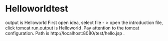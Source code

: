 # Helloworldtest
output is Helloworld
First open idea, select file - > open the introduction file, click tomcat run,output is Helloworld .Pay attention to the tomcat configuration.
Path is http://localhost:8080/test/hello.jsp .
